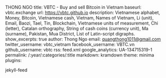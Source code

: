 THONG NGO
title: VBTC - Buy and sell Bitcoin in Vietnam
baseurl: vbtc.exchange
url: https://vbtc.github.io
description: Vietnamese alphabet, Money, Bitcoin, Vietnamese cash, Vietnam, Names of Vietnam, Li (unit), Email, Baozi, Tael, Tin, Blockchain, Vietnamese units of measurement, Chi (letter), Catalan orthography, String of cash coins (currency unit), Ma (surname), Pakistan, Mua District, List of Latin-script digraphs.
show_excerpts: true
author: Thong Ngo
email: quangthong1011@gmail.com
twitter_username: vbtc_vietnam
facebook_username: VBTC.vn
github_username: vbtc
rss: feed.xml
google_analytics: UA-134715319-1
permalink: /:year/:categories/:title
markdown: kramdown
theme: minima
plugins:

jekyll-feed
